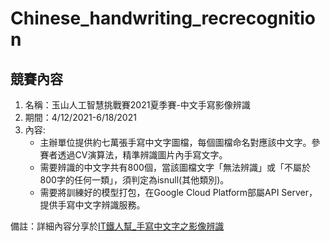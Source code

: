 # Chinese_handwriting_recrecognition

## 競賽內容
1. 名稱：玉山人工智慧挑戰賽2021夏季賽-中文手寫影像辨識
2. 期間：4/12/2021-6/18/2021
3. 內容:
   * 主辦單位提供約七萬張手寫中文字圖檔，每個圖檔命名對應該中文字。參賽者透過CV演算法，精準辨識圖片內手寫文字。
   * 需要辨識的中文字共有800個，當該圖檔文字「無法辨識」或「不屬於800字的任何一類」，須判定為isnull(其他類別)。
   * 需要將訓練好的模型打包，在Google Cloud Platform部屬API Server，提供手寫中文字辨識服務。

備註：詳細內容分享於[IT鐵人幫_手寫中文字之影像辨識 ](https://ithelp.ithome.com.tw/users/20141810/ironman/4759)
